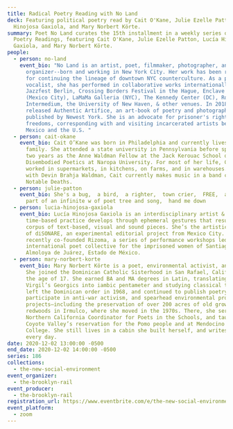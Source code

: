 ```yaml
---
title: Radical Poetry Reading with No Land
deck: Featuring political poetry read by Cait O'Kane, Julie Ezelle Patton, Lucía
  Hinojosa Gaxiola, and Mary Norbert Körte.
summary: Poet No Land curates the 15th installment in a weekly series of Radical
  Poetry Readings, featuring Cait O'Kane, Julie Ezelle Patton, Lucía Hinojosa
  Gaxiola, and Mary Norbert Körte.
people:
  - person: no-land
    event_bio: "No Land is an artist, poet, filmmaker, photographer, and cultural
      organizer--born and working in New York City. Her work has been recognized
      for continuing the lineage of downtown NYC counterculture. As a poet &
      vocalist, she has performed in collaborative works internationally at
      Jazzfest Berlin, Crossing Borders Festival in the Hague, Enclave Festival
      (Mexico City), LaMaMa Galleria (NYC), The Kennedy Center (DC), Roulette
      Intermedium, the University of New Haven, & other venues. In 2018, she
      released Authentic Artifice, an art-book of poetry and photographs,
      published by Newest York. She is an advocate for prisoner's rights &
      freedoms, corresponding with and visiting incarcerated artists between
      Mexico and the U.S. "
  - person: cait-okane
    event_bio: Cait O’Kane was born in Philadelphia and currently lives there with
      family. She attended a state university in Pennsylvania before spending
      two years as the Anne Waldman Fellow at the Jack Kerouac School of
      Disembodied Poetics at Naropa University. For most of her life, Cait
      worked in supermarkets, in kitchens, on farms, and in warehouses. Along
      with Devin Brahja Waldman, Cait currently makes music in a band called
      Notable Deaths.
  - person: julie-patton
    event_bio: She's a bug,  a bird,  a righter,  town crier,  FREE,  a Fool for ya,
      part of an infinite w of poet tree and song,  hand me down
  - person: lucia-hinojosa-gaxiola
    event_bio: Lucía Hinojosa Gaxiola is an interdisciplinary artist & writer. Her
      time-based practice develops through ephemeral gestures that result in a
      corpus of text-based, visual and sound pieces. She’s the artistic director
      of diSONARE, an experimental editorial project from Mexico City. She
      recently co-founded Rizoma, a series of performance workshops led by an
      international poet collective for the imprisoned women of Santiaguito de
      Almoloya de Juárez, Estado de México.
  - person: mary-norbert-korte
    event_bio: Mary Norbert Körte is a poet, environmental activist, and teacher.
      She joined the Dominican Catholic Sisterhood in San Rafael, California at
      the age of 17. She earned BA and MA degrees in Latin, translating
      Virgil’s Georgics into iambic pentameter and studying classical texts. She
      left the Dominican order in 1968, and continued to publish poetry,
      participate in anti-war activism, and spearhead environmental protection
      projects—including the preservation of over 200 acres of old growth
      redwoods in Irmulco, where she moved in the 1970s. There, she served as
      Northern California Coordinator for Poets in the Schools, and taught in
      Coyote Valley’s reservation for the Pomo people and at Mendocino Community
      College. She still lives in a cabin she built herself, and writes nearly
      every day.
date: 2020-12-02 13:00:00 -0500
end_date: 2020-12-02 14:00:00 -0500
series: 186
collections:
  - the-new-social-environment
event_organizer:
  - the-brooklyn-rail
event_producer:
  - the-brooklyn-rail
registration_url: https://www.eventbrite.com/e/the-new-social-environment-186-radical-poetry-with-no-land-tickets-130579935101
event_platform:
  - zoom
---
```


